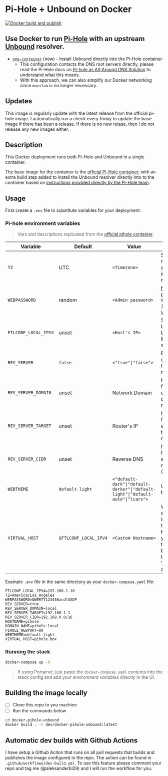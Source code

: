 # Pi-Hole + Unbound on Docker

[![Docker build and publish](https://github.com/aleksanderbl29/docker-pihole-unbound/actions/workflows/auto-build-container.yml/badge.svg)](https://github.com/aleksanderbl29/docker-pihole-unbound/actions/workflows/auto-build-container.yml)

## Use Docker to run [Pi-Hole](https://pi-hole.net) with an upstream [Unbound](https://nlnetlabs.nl/projects/unbound/about/) resolver.

- [`one-container`](one-container/) (new) - Install Unbound directly into the Pi-Hole container
  - This configuration contacts the DNS root servers directly, please read the Pi-Hole docs on [Pi-hole as All-Around DNS Solution](https://docs.pi-hole.net/guides/unbound/) to understand what this means.
  - With this approach, we can also simplify our Docker networking since `macvlan` is no longer necessary.

## Updates

This image is regularly update with the latest release from the official pi-hole image.
I automatically run a check every friday to update the base image if there has been a release. If there is no new relase, then I do not release any new images either.

## Description

This Docker deployment runs both Pi-Hole and Unbound in a single container.

The base image for the container is the [official Pi-Hole container](https://hub.docker.com/r/pihole/pihole), with an extra build step added to install the Unbound resolver directly into to the container based on [instructions provided directly by the Pi-Hole team](https://docs.pi-hole.net/guides/unbound/).

## Usage

First create a `.env` file to substitute variables for your deployment.

### Pi-hole environment variables

> Vars and descriptions replicated from the [official pihole container](https://github.com/pi-hole/docker-pi-hole/#environment-variables):

| Variable | Default | Value | Description |
| -------- | ------- | ----- | ---------- |
| `TZ` | UTC | `<Timezone>` | Set your [timezone](https://en.wikipedia.org/wiki/List_of_tz_database_time_zones) to make sure logs rotate at local midnight instead of at UTC midnight.
| `WEBPASSWORD` | random | `<Admin password>` | http://pi.hole/admin password. Run `docker logs pihole \| grep random` to find your random pass.
| `FTLCONF_LOCAL_IPV4` | unset | `<Host's IP>` | Set to your server's LAN IP, used by web block modes and lighttpd bind address.
| `REV_SERVER` | `false` | `<"true"\|"false">` | Enable DNS conditional forwarding for device name resolution |
| `REV_SERVER_DOMAIN` | unset | Network Domain | If conditional forwarding is enabled, set the domain of the local network router |
| `REV_SERVER_TARGET` | unset | Router's IP | If conditional forwarding is enabled, set the IP of the local network router |
| `REV_SERVER_CIDR` | unset | Reverse DNS | If conditional forwarding is enabled, set the reverse DNS zone (e.g. `192.168.0.0/24`) |
| `WEBTHEME` | `default-light` | `<"default-dark"\|"default-darker"\|"default-light"\|"default-auto"\|"lcars">`| User interface theme to use. |
| `VIRTUAL_HOST` | `$FTLCONF_LOCAL_IPV4` | `<Custom Hostname>` | What your web server 'virtual host' is, accessing admin through this Hostname/IP allows you to make changes to the whitelist / blacklists in addition to the default 'http://pi.hole/admin/' address |

Example `.env` file in the same directory as your `docker-compose.yaml` file:

```
FTLCONF_LOCAL_IPV4=192.168.1.10
TZ=America/Los_Angeles
WEBPASSWORD=QWERTY123456asdfASDF
REV_SERVER=true
REV_SERVER_DOMAIN=local
REV_SERVER_TARGET=192.168.1.1
REV_SERVER_CIDR=192.168.0.0/16
HOSTNAME=pihole
DOMAIN_NAME=pihole.local
PIHOLE_WEBPORT=80
WEBTHEME=default-light
VIRTUAL_HOST=pihole.box
```

### Running the stack

```bash
docker-compose up -d
```

> If using Portainer, just paste the `docker-compose.yaml` contents into the stack config and add your *environment variables* directly in the UI.

## Building the image locally

- [ ] Clone this repo to you machine
- [ ] Run the commands below

```bash
cd docker-pihole-unbound
docker build . -t dev/docker-pihole-unbound:latest
```

## Automatic dev builds with Github Actions

I have setup a Github Aciton that runs on all pull requests that builds and publishes the image configured in the repo. The action can be found in `.github/workflows/dev-build.yml`. To use this feature please comment your repo and tag me (@aleksanderbl29) and I will run the workflow for you.
